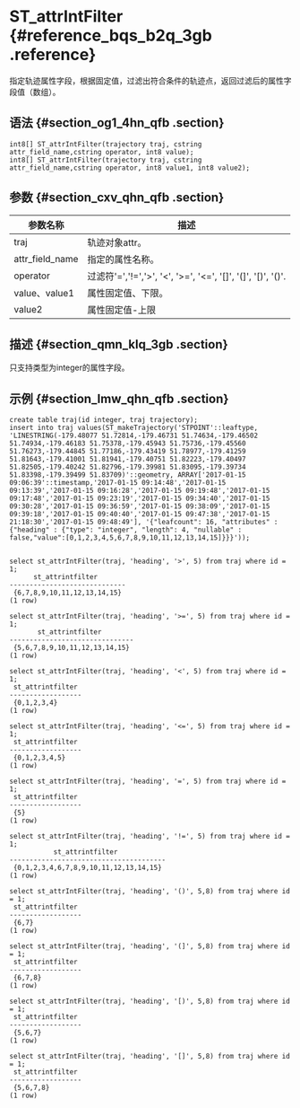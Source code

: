 # ST\_attrIntFilter {#reference_bqs_b2q_3gb .reference}

指定轨迹属性字段，根据固定值，过滤出符合条件的轨迹点，返回过滤后的属性字段值（数组）。

## 语法 {#section_og1_4hn_qfb .section}

```
int8[] ST_attrIntFilter(trajectory traj, cstring attr_field_name,cstring operator, int8 value);
int8[] ST_attrIntFilter(trajectory traj, cstring attr_field_name,cstring operator, int8 value1, int8 value2);
```

## 参数 {#section_cxv_qhn_qfb .section}

|参数名称|描述|
|----|--|
|traj|轨迹对象attr。|
|attr\_field\_name|指定的属性名称。|
|operator|过滤符'=','!=','\>', '<', '\>=', '<=', '\[\]', '\(\]', '\[\)', '\(\)'.|
|value、value1|属性固定值、下限。|
|value2|属性固定值-上限|

## 描述 {#section_qmn_klq_3gb .section}

只支持类型为integer的属性字段。

## 示例 {#section_lmw_qhn_qfb .section}

```
create table traj(id integer, traj trajectory);
insert into traj values(ST_makeTrajectory('STPOINT'::leaftype, 'LINESTRING(-179.48077 51.72814,-179.46731 51.74634,-179.46502 51.74934,-179.46183 51.75378,-179.45943 51.75736,-179.45560 51.76273,-179.44845 51.77186,-179.43419 51.78977,-179.41259 51.81643,-179.41001 51.81941,-179.40751 51.82223,-179.40497 51.82505,-179.40242 51.82796,-179.39981 51.83095,-179.39734 51.83398,-179.39499 51.83709)'::geometry, ARRAY['2017-01-15 09:06:39'::timestamp,'2017-01-15 09:14:48','2017-01-15 09:13:39','2017-01-15 09:16:28','2017-01-15 09:19:48','2017-01-15 09:17:48','2017-01-15 09:23:19','2017-01-15 09:34:40','2017-01-15 09:30:28','2017-01-15 09:36:59','2017-01-15 09:38:09','2017-01-15 09:39:18','2017-01-15 09:40:40','2017-01-15 09:47:38','2017-01-15 21:18:30','2017-01-15 09:48:49'], '{"leafcount": 16, "attributes" : {"heading" : {"type": "integer", "length": 4, "nullable" : false,"value":[0,1,2,3,4,5,6,7,8,9,10,11,12,13,14,15]}}}'));


select st_attrIntFilter(traj, 'heading', '>', 5) from traj where id = 1;
      st_attrintfilter       
-----------------------------
 {6,7,8,9,10,11,12,13,14,15}
(1 row)

select st_attrIntFilter(traj, 'heading', '>=', 5) from traj where id = 1;
       st_attrintfilter        
-------------------------------
 {5,6,7,8,9,10,11,12,13,14,15}
(1 row)

select st_attrIntFilter(traj, 'heading', '<', 5) from traj where id = 1;
 st_attrintfilter 
------------------
 {0,1,2,3,4}
(1 row)

select st_attrIntFilter(traj, 'heading', '<=', 5) from traj where id = 1;
 st_attrintfilter 
------------------
 {0,1,2,3,4,5}
(1 row)

select st_attrIntFilter(traj, 'heading', '=', 5) from traj where id = 1;
 st_attrintfilter 
------------------
 {5}
(1 row)

select st_attrIntFilter(traj, 'heading', '!=', 5) from traj where id = 1;
           st_attrintfilter            
---------------------------------------
 {0,1,2,3,4,6,7,8,9,10,11,12,13,14,15}
(1 row)

select st_attrIntFilter(traj, 'heading', '()', 5,8) from traj where id = 1;
 st_attrintfilter 
------------------
 {6,7}
(1 row)

select st_attrIntFilter(traj, 'heading', '(]', 5,8) from traj where id = 1;
 st_attrintfilter 
------------------
 {6,7,8}
(1 row)

select st_attrIntFilter(traj, 'heading', '[)', 5,8) from traj where id = 1;
 st_attrintfilter 
------------------
 {5,6,7}
(1 row)

select st_attrIntFilter(traj, 'heading', '[]', 5,8) from traj where id = 1;
 st_attrintfilter 
------------------
 {5,6,7,8}
(1 row)
```

